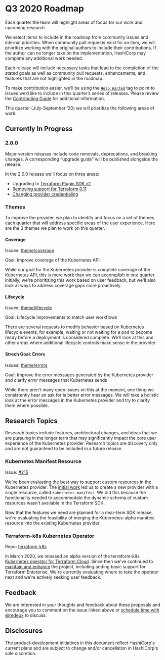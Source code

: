 # Q3 2020 Roadmap

Each quarter the team will highlight areas of focus for our work and upcoming research.
 
We select items to include in the roadmap from community issues and internal priorities. When community pull requests exist for an item, we will prioritize working with the original authors to include their contributions. If the author can no longer take on the implementation, HashiCorp may complete any additional work needed. 

Each release will include necessary tasks that lead to the completion of the stated goals as well as community pull requests, enhancements, and features that are not highlighted in the roadmap. 

To make contribution easier, we’ll be using the [`Help Wanted`](https://github.com/hashicorp/terraform-provider-kubernetes/issues?q=is%3Aopen+is%3Aissue+label%3A%22help+wanted%22) tag to point to issues we’d like to include in this quarter’s series of releases. Please review the [Contributing Guide](_about/CONTRIBUTING.md) for additional information.

This quarter (July-September ‘20) we will prioritize the following areas of work: 

## Currently In Progress

### 2.0.0 

Major version releases include code removals, deprecations, and breaking changes. A corresponding “upgrade guide” will be published alongside the release. 

In the 2.0.0 release we'll focus on three areas:
 - Upgrading to [Terraform Plugin SDK v2](https://www.terraform.io/docs/extend/guides/v2-upgrade-guide.html)
 - [Removing support for Terraform 0.11](https://github.com/hashicorp/terraform-provider-kubernetes/issues/905)
 - [Changing provider credentialing](https://github.com/hashicorp/terraform-provider-kubernetes/issues/909)

### Themes

To improve the provider, we plan to identify and focus on a set of themes each quarter that will address specific areas of the user experience. Here are the 3 themes we plan to work on this quarter.

#### Coverage

Issues: [theme/coverage](https://github.com/hashicorp/terraform-provider-kubernetes/issues?q=is%3Aopen+is%3Aissue+label%3Atheme%2Fcoverage)

Goal: Improve coverage of the Kubernetes API

While our goal for the Kubernetes provider is complete coverage of the Kubernetes API, this is more work than we can accomplish in one quarter.  Initially, we're prioritizing this work based on user feedback, but we'll also look at ways to address coverage gaps more proactively.

#### Lifecycle

Issues: [theme/lifecycle](https://github.com/hashicorp/terraform-provider-kubernetes/issues?q=is%3Aopen+is%3Aissue+label%3Atheme%2Flifecycle)

Goal: Lifecycle improvements to match user workflows

There are several requests to modify behavior based on Kubernetes lifecycle events, for example, waiting or not waiting for a pod to become ready before a deployment is considered complete. We’ll look at this and other areas where additional lifecycle controls make sense in the provider. 

#### Strech Goal: Errors

Issues: [theme/errors](https://github.com/hashicorp/terraform-provider-kubernetes/issues?q=is%3Aopen+is%3Aissue+label%3Atheme%2Ferrors)

Goal: Improve the error messages generated by the Kubernetes provider and clarify error messages that Kubernetes sends

While there aren't many open issues on this at the moment, one thing we consistently hear an ask for is better error messages.  We will take a holistic look at the error messages in the Kubernetes provider and try to clarify them where possible.

## Research Topics

Research topics include features, architectural changes, and ideas that we are pursuing in the longer term that may significantly impact the core user experience of the Kubernetes provider. Research topics are discovery only and are not guaranteed to be included in a future release.

### Kubernetes Manifest Resource

Issue: [#215](https://github.com/hashicorp/terraform-provider-kubernetes/issues/215)

We’ve been evaluating the best way to support custom resources in the Kubernetes provider. The [initial work](https://github.com/hashicorp/terraform-provider-kubernetes-alpha) led us to create a new provider with a single resource, called `kubernetes_manifest`. We did this because the functionality needed to accommodate the dynamic schema of custom resources wasn't available in the Terraform SDK.  

Now that the features we need are planned for a near-term SDK release, we're evaluating the feasibility of merging the Kubernetes-alpha manifest resource into the existing Kubernetes provider.

### Terraform-k8s Kubernetes Operator

Repo: [terraform-k8s](https://github.com/hashicorp/terraform-k8s)

In March 2020, we released an alpha version of the terraform-k8s [Kubernetes operator for Terraform Cloud](https://www.hashicorp.com/blog/creating-workspaces-with-the-hashicorp-terraform-operator-for-kubernetes/). Since then we've continued to [maintain and enhance](https://github.com/hashicorp/terraform-k8s/blob/master/CHANGELOG.md) the project, including adding basic support for Terraform Enterprise. We're currently evaluating where to take the operator next and we're actively seeking user feedback.

## Feedback

We are interested in your thoughts and feedback about these proposals and encourage you to comment on the issue linked above or [schedule time with @redeux](https://calendly.com/philsautter/30min) to discuss.

## Disclosures

The product-development initiatives in this document reflect HashiCorp's current plans and are subject to change and/or cancellation in HashiCorp's sole discretion.
